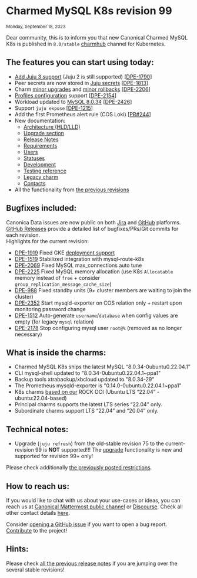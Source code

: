# Charmed MySQL K8s revision 99
<sub>Monday, September 18, 2023</sub>

Dear community, this is to inform you that new Canonical Charmed MySQL K8s is published in `8.0/stable` [charmhub](https://charmhub.io/mysql-k8s?channel=8.0/stable) channel for Kubernetes.

## The features you can start using today:

* [Add Juju 3 support](/t/11421) (Juju 2 is still supported) [[DPE-1790](https://warthogs.atlassian.net/browse/DPE-1790)]
* Peer secrets are now stored in [Juju secrets](https://juju.is/docs/juju/manage-secrets) [[DPE-1813](https://warthogs.atlassian.net/browse/DPE-1813)]
* Charm [minor upgrades](/t/11752) and [minor rollbacks](/t/11753) [[DPE-2206](https://warthogs.atlassian.net/browse/DPE-2206)]
* [Profiles configuration](/t/11892) support [[DPE-2154](https://warthogs.atlassian.net/browse/DPE-2154)]
* Workload updated to [MySQL 8.0.34](https://dev.mysql.com/doc/relnotes/mysql/8.0/en/news-8-0-34.html) [[DPE-2426](https://warthogs.atlassian.net/browse/DPE-2426)]
* Support `juju expose` [[DPE-1215](https://warthogs.atlassian.net/browse/DPE-1215)]
* Add the first Prometheus alert rule (COS Loki) [[PR#244](https://github.com/canonical/mysql-k8s-operator/pull/244)]
* New documentation:
  * [Architecture (HLD/LLD)](/t/11757)
  * [Upgrade section](/t/11754)
  * [Release Notes](/t/11878)
  * [Requirements](/t/11421)
  * [Users](/t/10791)
  * [Statuses](/t/11866)
  * [Development](/t/11884)
  * [Testing reference](/t/11772)
  * [Legacy charm](/t/11236)
  * [Contacts](/t/11868)
* All the functionality from [the previous revisions](/t/11878)

## Bugfixes included:

Canonica Data issues are now public on both [Jira](https://warthogs.atlassian.net/jira/software/c/projects/DPE/issues/) and [GitHub](https://github.com/canonical/mysql-k8s-operator/issues) platforms.<br/>[GitHub Releases](https://github.com/canonical/mysql-k8s-operator/releases) provide a detailed list of bugfixes/PRs/Git commits for each revision.<br/>Highlights for the current revision:

* [DPE-1919](https://warthogs.atlassian.net/browse/DPE-1919) Fixed GKE [deployment support](/t/10875)
* [DPE-1519](https://warthogs.atlassian.net/browse/DPE-1519) Stabilized integration with mysql-route-k8s
* [DPE-2069](https://warthogs.atlassian.net/browse/DPE-2069) Fixed MySQL max_connections auto tune
* [DPE-2225](https://warthogs.atlassian.net/browse/DPE-2225) Fixed MySQL memory allocation (use K8s `Allocatable` memory instead of `free` + consider `group_replication_message_cache_size`)
* [DPE-988](https://warthogs.atlassian.net/browse/DPE-988) Fixed standby units (9+ cluster members are waiting to join the cluster)
* [DPE-2352](https://warthogs.atlassian.net/browse/DPE-2352) Start mysqld-exporter on COS relation only + restart upon monitoring password change
* [DPE-1512](https://warthogs.atlassian.net/browse/DPE-1512) Auto-generate `username`/`database` when config values are empty (for legacy `mysql` relation)
* [DPE-2178](https://warthogs.atlassian.net/browse/DPE-2178) Stop configuring mysql user `root@%` (removed as no longer necessary)

## What is inside the charms:

* Charmed MySQL K8s ships the latest MySQL “8.0.34-0ubuntu0.22.04.1”
* CLI mysql-shell updated to "8.0.34-0ubuntu0.22.04.1~ppa1"
* Backup tools xtrabackup/xbcloud  updated to "8.0.34-29"
* The Prometheus mysqld-exporter is "0.14.0-0ubuntu0.22.04.1~ppa1"
* K8s charms [based on our](https://github.com/orgs/canonical/packages?tab=packages&q=charmed) ROCK OCI (Ubuntu LTS “22.04” - ubuntu:22.04-based)
* Principal charms supports the latest LTS series “22.04” only.
* Subordinate charms support LTS “22.04” and “20.04” only.

## Technical notes:

* Upgrade (`juju refresh`) from the old-stable revision 75 to the current-revision 99 is **NOT** supported!!! The [upgrade](/t/11754) functionality is new and supported for revision 99+ only!

Please check additionally [the previously posted restrictions](/t/11879).

## How to reach us:

If you would like to chat with us about your use-cases or ideas, you can reach us at [Canonical Mattermost public channel](https://chat.charmhub.io/charmhub/channels/data-platform) or [Discourse](https://discourse.charmhub.io/). Check all other contact details [here](/t/11868).

Consider [opening a GitHub issue](https://github.com/canonical/mysql-k8s-operator/issues) if you want to open a bug report.<br/>[Contribute](https://github.com/canonical/mysql-k8s-operator/blob/main/CONTRIBUTING.md) to the project!

## Hints:

Please check [all the previous release notes](/t/11878) if you are jumping over the several stable revisions!